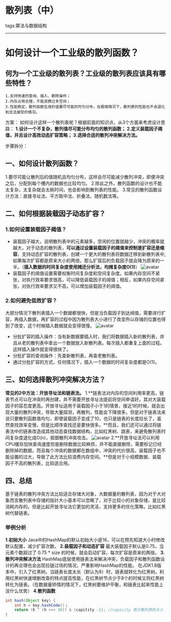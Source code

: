 ﻿# 散列表（中）

tags:算法与数据结构

---

# 如何设计一个工业级的散列函数？
## 何为一个工业级的散列表？工业级的散列表应该具有哪些特性？

    1.支持快速的查询、插入、删除操作；
    2.内存占用合理，不能浪费过多空间；
    3.性能稳定，散列函数生成的值要尽可能的均匀分布，在极端情况下，散列表的性能也不会退化到无法接受的情况。

方案：
如何设计这样一个散列表呢？根据前面的知识点，从3个方面来考虑设计思路：
   **1.设计一个不复杂，散列值尽可能分布均匀的散列函数；
    2.定义装载因子阈值，并且设计高效动态扩容策略；
    3.选择合适的散列冲突解决方法。**

步骤拆分：
##  一、如何设计散列函数？
1.要尽可能让散列后的值随机且均匀分布，这样会尽可能减少散列冲突，即便冲突之后，分配到每个槽内的数据也比较均匀。
2.除此之外，散列函数的设计也不能太复杂，太复杂就会太耗时间，也会影响到散列表的性能。
3.常见的散列函数设计方法：直接寻址法、平方取中法、折叠法、随机数法等。

## 二、如何根据装载因子动态扩容？
### 1.如何设置装载因子阈值？

 - 装载因子越大，说明散列表中的元素越多，空闲的位置就越少，冲突的概率就越大，对于动态的散列表，**可以通过设置装载因子的阈值来控制是扩容还是缩容**，支持动态扩容的散列表，创建一个更大的散列表将数据迁移到新散列表中,如果每次扩容都是原来大小的两倍，那么扩容后的负载因子就会降为原来的一半。（**插入数据的时间复杂度使用摊还分析法，均摊复杂度O(1)**）
 ![avatar](https://ws3.sinaimg.cn/large/005BYqpggy1g33k21nm2lj30vq0l07a8.jpg)
 - 装载因子的阈值设置需要权衡时间复杂度和空间复杂度。如果内存空间不紧张，对执行效率要求很高，可以降低装载因子的阈值；相反，如果内存空间紧张，对执行效率要求又不高，可以增加装载因子的阈值。
 
### 2.如何避免低效扩容？
大部分情况下散列表插入一个数据都很快，但是当负载因子到达阀值，需要进行扩容，再插入数据，再扩容的过程中因为散列表大小进行了改变所以存储的位置也得到了改变，这个时候插入数据就会变得很慢。
 ![avatar](https://ws3.sinaimg.cn/large/005BYqpggy1g33kdeu374j30vq0ldgx4.jpg)

 - 分批扩容的插入操作：当有新数据要插入时，我们将数据插入新的散列表，并且从老的散列表中拿出一个数据放入新散列表。每次插入都重复上面的过程。这样插入操作就变得很快了。
 - 分批扩容的查询操作：先查新散列表，再查老散列表。
 - 通过分批扩容的方式，任何情况下，插入一个数据的时间复杂度都是O(1)。
 
## 三、如何选择散列冲突解决方法？
**常见的2中方法：开放寻址法和链表法。**
1.**链表法对内存的空间利用率更高，链表节点可以在冲突时再创建，并不需要开放寻址法提前将空间申请好。其对大装载因子的容忍度更高。开放寻址适用于装载因子小于1的情景，接近1的时候，就会出现大量的散列冲突，导致大量探测，再散列，性能会下降很多。但是对于链表法来说只要散列函数值均匀，即使装载因子变成了10，也只是链表的长度拉长了，虽然查找效率变慢，但是比顺序查找还是要快很多。**而且，我们还可以通过将链表法中的链表改造成其他动态查找数据结构，比如红黑树、跳表，来避免散列表时间复杂度退化成O(n)，抵御散列冲突攻击。
 ![avatar](https://ws3.sinaimg.cn/large/005BYqpggy1g33kxyy3zkj30vq0ghdix.jpg)
2.**开放寻址法可以利用CPU缓存加快查询速度但是删除数据比较麻烦，并不能直接删除，需要标记已经删除掉的数据，而且每个冲突的数据都在数组中，冲突的代价很高，装载因子也不能设置的过大，导致了此方法比较浪费内存空间。**但是对于小规模数据、装载因子不高的散列表，比较适合用。

## 四、总结
基于链表的散列冲突方法比较适合存储大对象，大数据量的散列表，因为对于大对象而言散列表中存储的指针大小基本可以忽略了，对于比较小的对象存储，是比较消耗内存的。但是比起开放寻址法它更加的灵活，支持更多的优化策略，比如红黑树代替链表。
### 举例分析

**1.初始大小**
Java中的HashMap的默认初始大小是16，可以在预先知道大小时修改默认配置，减少扩容次数。
**2.装载因子和动态扩容**
最大装载因子默认是0.75，当元素个数超过了 0.75 * size 的时候，就会启动扩容，每次扩容是原来的两倍。
**3.散列冲突解决方法**
HashMap底层使用链表法来解决冲突，负载因子和散列函数设计的再合理也会出现拉链过场的情况，严重影响HashMap的性能。
在JDK1.8版本中，引入了红黑树。当链表长度太长（默认为8）时，链表就转化为红黑树。利用红黑树快速增删改查的特点提高性能，在红黑树节点少于8个的时候又将红黑树转化为链表。（在数据量矫情的情况下，红黑树要维护平衡，和链表比起来性能上没什么优势）
**4.散列函数**
```java
int hash(Object key) {
    int h = key.hashCode()；
    return (h ^ (h >>> 16)) & (capitity -1); //capicity 表示散列表的大小
}
```
